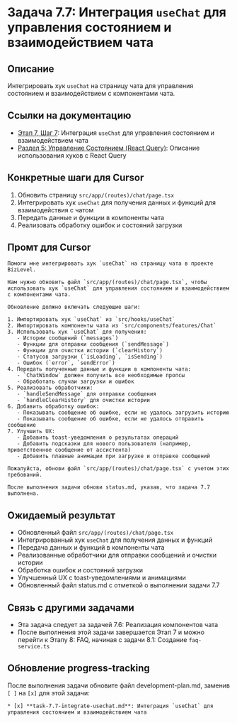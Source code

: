 # Задача 7.7: Интеграция `useChat` для управления состоянием и взаимодействием чата

## Описание
Интегрировать хук `useChat` на страницу чата для управления состоянием и взаимодействием с компонентами чата.

## Ссылки на документацию
- [Этап 7, Шаг 7](../BizLevel-%20План%20Реализации%20Проекта.%2031.03.rtf): Интеграция `useChat` для управления состоянием и взаимодействием чата
- [Раздел 5: Управление Состоянием (React Query)](../BizLevel-%20План%20Реализации%20Проекта.%2031.03.rtf): Описание использования хуков с React Query

## Конкретные шаги для Cursor
1. Обновить страницу `src/app/(routes)/chat/page.tsx`
2. Интегрировать хук `useChat` для получения данных и функций для взаимодействия с чатом
3. Передать данные и функции в компоненты чата
4. Реализовать обработку ошибок и состояний загрузки

## Промт для Cursor
```
Помоги мне интегрировать хук `useChat` на страницу чата в проекте BizLevel.

Нам нужно обновить файл `src/app/(routes)/chat/page.tsx`, чтобы использовать хук `useChat` для управления состоянием и взаимодействием с компонентами чата.

Обновление должно включать следующие шаги:

1. Импортировать хук `useChat` из `src/hooks/useChat`
2. Импортировать компоненты чата из `src/components/features/Chat`
3. Использовать хук `useChat` для получения:
   - Истории сообщений (`messages`)
   - Функции для отправки сообщения (`sendMessage`)
   - Функции для очистки истории (`clearHistory`)
   - Статусов загрузки (`isLoading`, `isSending`)
   - Ошибок (`error`, `sendError`)
4. Передать полученные данные и функции в компоненты чата:
   - `ChatWindow` должен получить все необходимые пропсы
   - Обработать случаи загрузки и ошибок
5. Реализовать обработчики:
   - `handleSendMessage` для отправки сообщения
   - `handleClearHistory` для очистки истории
6. Добавить обработку ошибок:
   - Показывать сообщение об ошибке, если не удалось загрузить историю
   - Показывать сообщение об ошибке, если не удалось отправить сообщение
7. Улучшить UX:
   - Добавить toast-уведомления о результатах операций
   - Добавить подсказки для нового пользователя (например, приветственное сообщение от ассистента)
   - Добавить плавные анимации при загрузке и отправке сообщений

Пожалуйста, обнови файл `src/app/(routes)/chat/page.tsx` с учетом этих требований.

После выполнения задачи обнови status.md, указав, что задача 7.7 выполнена.
```

## Ожидаемый результат
- Обновленный файл `src/app/(routes)/chat/page.tsx`
- Интегрированный хук `useChat` для получения данных и функций
- Передача данных и функций в компоненты чата
- Реализованные обработчики для отправки сообщений и очистки истории
- Обработка ошибок и состояний загрузки
- Улучшенный UX с toast-уведомлениями и анимациями
- Обновленный файл status.md с отметкой о выполнении задачи 7.7

## Связь с другими задачами
- Эта задача следует за задачей 7.6: Реализация компонентов чата
- После выполнения этой задачи завершается Этап 7 и можно перейти к Этапу 8: FAQ, начиная с задачи 8.1: Создание `faq-service.ts`

## Обновление progress-tracking
После выполнения задачи обновите файл development-plan.md, заменив `[ ]` на `[x]` для этой задачи:
```
* [x] **task-7.7-integrate-usechat.md**: Интеграция `useChat` для управления состоянием и взаимодействием чата
```
